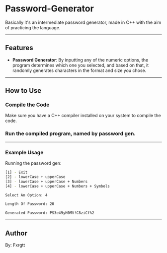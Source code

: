 # Password-Generator

Basically it's an intermediate password generator, made in C++ with the aim of practicing the language.

---

## Features

- **Password Generator**: By inputting any of the numeric options, the program determines which one you selected, and based on that, it randomly generates characters in the format and size you chose.

---

## How to Use

### Compile the Code

Make sure you have a C++ compiler installed on your system to compile the code.

### Run the compiled program, named by password gen.

---

### Example Usage

Running the password gen:
```bash
[1] - Exit
[2] - lowerCase + upperCase
[3] - lowerCase + upperCase + Numbers
[4] - lowerCase + upperCase + Numbers + Symbols

Select An Option: 4

Length Of Password: 20

Generated Password: PS3e49yH0MV!C8ziCf%2
```

---

## Author
By: Fxrgtt
